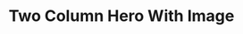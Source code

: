 ---
title: Two Column Hero With Image
component: "cards"
seo:
  page_title: Two Column Hero With Image
  meta_description:
  featured_image: /uploads/featured-image.jpg
  featured_image_alt:
hero:
  heading:
  body:
  hero_image:
    image: /uploads/featured-image.jpg
    image_alt:
html_example:
  - |
    <section class="hero hero--image block" aria-labelledby="hero-heading">
        <div class="wrapper-lg columns gap-xl">
            <div class="hero__content col flow">
                <h1 class="hero__heading" id="hero-heading">Hero Heading</h1>
                <div class="hero__body flow">Lorem ipsum dolor sit amet, consectetur adipiscing elit, sed do eiusmod tempor incididunt ut labore et dolore magna aliqua.</div>
                <a class="btn btn--primary" href="/contact/">Contact Us</a>
            </div>
            <div class="hero__image col p-relative">
                <img src="https://source.unsplash.com/random/800x600?space" alt="" width="1200" height="800">
            </div>
        </div>
    </section>
css_example:
  - |
    .hero {
        position: relative;
        background: #fff;
        display: grid;

        > * {
            grid-area: 1/-1;
        }
    }

    .hero .col {
        margin: auto 0;
    }

    .hero--image .hero__image img {
        aspect-ratio: 3/2;
        width: 100%;
        object-fit: cover;
    }
---